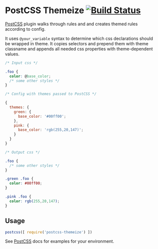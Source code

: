 # PostCSS Themeize [![Build Status][ci-img]][ci]

[PostCSS] plugin walks through rules and and creates themed rules according to config.

[PostCSS]: https://github.com/postcss/postcss
[ci-img]:  https://travis-ci.org/ac-amygdala/postcss-themeize.svg
[ci]:      https://travis-ci.org/ac-amygdala/postcss-themeize

It uses `@your_variable` syntax to determine which css declarations should be
wrapped in theme.
It copies selectors and prepend them with theme classname
and appends all needed css properties with theme-dependent values.

```css
/* Input css */

.foo {
  color: @base_color;
  /* some other styles */
}
```

```js
/* Config with themes passed to PostCSS */

{
  themes: {
    green: {
      base_color: '#00ff00';
    },
    pink: {
      base_color: 'rgb(255,20,147)';
    }
  }
}
```

```css
/* Output css */

.foo {
  /* some other styles */
}

.green .foo {
  color: #00ff00;
}

.pink .foo {
  color: rgb(255,20,147);
}
```

## Usage

```js
postcss([ require('postcss-themeize') ])
```

See [PostCSS] docs for examples for your environment.
